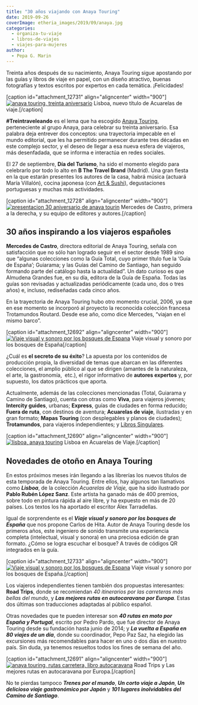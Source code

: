 ```yaml
---
title: "30 años viajando con Anaya Touring"
date: 2019-09-26
coverImage: etheria_images/2019/09/anaya.jpg
categories: 
  - organiza-tu-viaje
  - libros-de-viajes
  - viajes-para-mujeres
author: 
  - Pepa G. Marin
---
```


Treinta años después de su nacimiento, Anaya Touring sigue apostando por las guías y 
libros de viaje en papel, con un diseño atractivo, buenas fotografías y textos escritos 
por expertos en cada temática. ¡Felicidades! 

\[caption id="attachment\_12731" align="aligncenter" width="900"\][![anaya touring, treinta aniversario](etheria_images/2019/09/anaya-touring-acuarelas-900x692.jpg "Lisboa, nuevo título de Acuarelas de viaje.")](https://etheriamagazine.com/2019/09/26/30-aniversario-anaya-touring-nuevas-guias-2019/anaya-touring-acuarelas/) Lisboa, nuevo título de Acuarelas de viaje.\[/caption\]

**#Treintraveleando** es el lema que ha escogido [Anaya Touring,](http://www.guiasdeviajeanaya.es) perteneciente al grupo Anaya, para celebrar su treinta aniversario. Esa palabra deja entrever dos conceptos: una trayectoria impecable en el mundo editorial, que les ha permitido permanecer durante tres décadas en este complejo sector, y el deseo de llegar a esa nueva esfera de viajeros, más desenfadada, que se informa e interactúa en redes sociales.

El 27 de septiembre, **Día del Turismo**, ha sido el momento elegido para celebrarlo por todo lo alto en **B The Travel Brand** (Madrid). Una gran fiesta en la que estarán presentes los autores de la casa, habrá música (actuará María Villalón), cocina japonesa (con [Art & Sushi](http://www.artandsushi.es)), degustaciones portuguesas y muchas más actividades.

\[caption id="attachment\_12728" align="aligncenter" width="900"\][![presentacion 30 aniversario de anaya tourin](etheria_images/2019/09/anaya-900x582.jpg "Mercedes de Castro, primera a la derecha, y su equipo de editores y autores.")](https://etheriamagazine.com/2019/09/26/30-aniversario-anaya-touring-nuevas-guias-2019/anaya/) Mercedes de Castro, primera a la derecha, y su equipo de editores y autores.\[/caption\]

## 30 años inspirando a los viajeros españoles

**Mercedes de Castro**, directora editorial de Anaya Touring, señala con satisfacción que no sólo han logrado seguir en el sector desde 1989 sino que “algunas colecciones como la Guía Total, cuyo primer título fue la ‘Guía de España’; Guiarama; y las Guías del Camino de Santiago, han seguido formando parte del catálogo hasta la actualidad”. Un dato curioso es que Almudena Grandes fue, en su día, editora de la Guía de España. Todas las guías son revisadas y actualizadas periódicamente (cada uno, dos o tres años) e, incluso, rediseñadas cada cinco años.

En la trayectoria de Anaya Touring hubo otro momento crucial, 2006, ya que en ese momento se incorporó al proyecto la reconocida colección francesa Trotamundos Routard. Desde ese año, como dice Mercedes, “viajan en el mismo barco”.

\[caption id="attachment\_12692" align="aligncenter" width="900"\][![Viaje visual y sonoro por los bosques de Espana](etheria_images/2019/09/Anaya-touring-bosques-900x678.jpg "Viaje visual y sonoro por los bosques de España")](https://etheriamagazine.com/2019/09/26/30-aniversario-anaya-touring-nuevas-guias-2019/anaya-touring-bosques/) Viaje visual y sonoro por los bosques de España\[/caption\]

¿Cuál es **el secreto de su éxito**? La apuesta por los contenidos de producción propia, la diversidad de temas que abarcan en las diferentes colecciones, el amplio público al que se dirigen (amantes de la naturaleza, el arte, la gastronomía,  etc.), el rigor informativo de **autores expertos** y, por supuesto, los datos prácticos que aporta.

Actualmente, además de las colecciones mencionadas (Total, Guiarama y Camino de Santiago), cuenta con otras como **Viva**, para viajeros jóvenes; **Intercity guides**, urbanas; **Express**, guías de ciudades en forma reducido; **Fuera de ruta**, con destinos de aventura; **Acuarelas de viaje**, ilustradas y en gran formato; **Mapas Touring** (con desplegables y planos de ciudades); **Trotamundos**, para viajeros independientes; y [Libros Singulares](https://etheriamagazine.com/2018/11/29/nuevos-libros-de-viajes-anaya-touring-y-trotamundos/).

\[caption id="attachment\_12690" align="aligncenter" width="900"\][![lisboa, anaya touring](etheria_images/2019/09/anaya-touring-Acuarelas-lisboa-900x343.jpg "Lisboa en Acuarelas de Viaje.")](https://etheriamagazine.com/2019/09/26/30-aniversario-anaya-touring-nuevas-guias-2019/anaya-touring-acuarelas-lisboa/) Lisboa en Acuarelas de Viaje.\[/caption\]

## Novedades de otoño en Anaya Touring

En estos próximos meses irán llegando a las librerías los nuevos títulos de esta temporada de Anaya Touring. Entre ellos, hay algunos tan llamativos como _**Lisboa**_, de la colección _Acuarelas de Viaje,_ que ha sido ilustrado por **Pablo Rubén López Sanz**. Este artista ha ganado más de 400 premios, sobre todo en pintura rápida al aire libre, y ha expuesto en más de 20 países. Los textos los ha aportado el escritor Álex Tarradellas.

Igual de sorprendente es el _**Viaje visual y sonoro por los bosques de España**_ que nos propone Carlos de Hita. Autor de Anaya Touring desde los primeros años, este ingeniero de sonido transmite una experiencia completa (intelectual, visual y sonora) en una preciosa edición de gran formato. ¿Cómo se logra escuchar el bosque? A través de códigos QR integrados en la guía.

\[caption id="attachment\_12733" align="aligncenter" width="900"\][![Viaje visual y sonoro por los bosques de Espana](etheria_images/2019/09/Bosques-anaya-touring-900x316.jpg "Viaje visual y sonoro por los bosques de España.")](https://etheriamagazine.com/2019/09/26/30-aniversario-anaya-touring-nuevas-guias-2019/bosques-anaya-touring/) Viaje visual y sonoro por los bosques de España.\[/caption\]

Los viajeros independientes tienen también dos propuestas interesantes: **Road Trips**, donde se recomiendan _40 itinerarios por las carreteras más bellas del mundo_, y _**Las mejores rutas en autocaravana por Europa**_. Estas dos últimas son traducciones adaptadas al público español.

Otras novedades que te pueden interesar son _**40 rutas en moto por España y Portugal**_, escrito por Pedro Pardo, que fue director de Anaya Touring desde su fundación hasta junio de 2014; y _**La vuelta a España en 80 viajes de un día**_, donde su coordinador, Pepo Paz Saz, ha elegido las excursiones más recomendables para hacer en uno o dos días en nuestro país. Sin duda, ya tenemos resueltos todos los fines de semana del año.

\[caption id="attachment\_12691" align="aligncenter" width="900"\][![anaya touring, rutas carretera, libro autocaravana](etheria_images/2019/09/anaya-touring-roadtrip-caravana-europa-900x595.jpg "Roadtrips y Las mejores rutas en autocaravana por Europa.")](https://etheriamagazine.com/2019/09/26/30-aniversario-anaya-touring-nuevas-guias-2019/anaya-touring-roadtrip-caravana-europa/) Road Trips y Las mejores rutas en autocaravana por Europa.\[/caption\]

No te pierdas tampoco _**Trenes por el mundo**_, **_Un corto viaje a Japón_**, **_Un delicioso viaje gastronómico por Japón_** y _**101 lugares inolvidables del Camino de Santiago**_.
